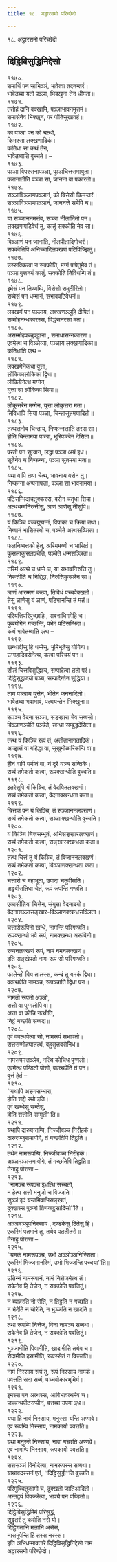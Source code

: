 ```yaml
---
title: १८. अट्ठारसमो परिच्छेदो

---
```

१८. अट्ठारसमो परिच्छेदो  


## दिट्ठिविसुद्धिनिद्देसो

११७०.  
समाधिं पन साभिञ्‍ञं, भावेत्वा तदनन्तरं।  
भावेतब्बा यतो पञ्‍ञा, भिक्खुना तेन धीमता॥  
११७१.  
ततोहं दानि वक्खामि, पञ्‍ञाभावनमुत्तमं।  
समासेनेव भिक्खूनं, परं पीतिसुखावहं॥  
११७२.  
का पञ्‍ञा पन को चत्थो,  
किमस्सा लक्खणादिकं।  
कतिधा सा कथं तेन,  
भावेतब्बाति वुच्‍चते॥ –  
११७३.  
पञ्‍ञा विपस्सनापञ्‍ञा, पुञ्‍ञचित्तसमायुता।  
पजानातीति पञ्‍ञा सा, जानना वा पकारतो॥  
११७४.  
सञ्‍ञाविञ्‍ञाणपञ्‍ञानं, को विसेसो किमन्तरं।  
सञ्‍ञाविञ्‍ञाणपञ्‍ञानं, जाननत्ते समेपि च॥  
११७५.  
या सञ्‍जाननमत्तंव, सञ्‍ञा नीलादितो पन।  
लक्खणप्पटिवेधं तु, कातुं सक्‍कोति नेव सा॥  
११७६.  
विञ्‍ञाणं पन जानाति, नीलपीतादिगोचरं।  
सक्‍कोतिपि अनिच्‍चादिलक्खणं पटिविज्झितुं॥  
११७७.  
उस्सक्‍कित्वा न सक्‍कोति, मग्गं पापेतुमेव तं।  
पञ्‍ञा वुत्तनयं कातुं, सक्‍कोति तिविधम्पि तं॥  
११७८.  
इमेसं पन तिण्णम्पि, विसेसो समुदीरितो।  
सब्बेसं पन धम्मानं, सभावपटिवेधनं॥  
११७९.  
लक्खणं पन पञ्‍ञाय, लक्खणञ्‍ञूहि दीपितं।  
सम्मोहनन्धकारस्स, विद्धंसनरसा मता॥  
११८०.  
असम्मोहपच्‍चुपट्ठाना , समाधासन्‍नकारणा।  
एवमेत्थ च विञ्‍ञेय्या, पञ्‍ञाय लक्खणादिका॥  
कतिधाति एत्थ –  
११८१.  
लक्खणेनेकधा वुत्ता,  
लोकिकालोकिका द्विधा।  
लोकियेनेत्थ मग्गेन,  
युत्ता सा लोकिका सिया॥  
११८२.  
लोकुत्तरेन मग्गेन, युत्ता लोकुत्तरा मता।  
तिविधापि सिया पञ्‍ञा, चिन्तासुतमयादितो॥  
११८३.  
तत्थत्तनोव चिन्ताय, निप्फन्‍नत्ताति तस्स सा।  
होति चिन्तामया पञ्‍ञा, भूरिपञ्‍ञेन देसिता॥  
११८४.  
परतो पन सुत्वान, लद्धा पञ्‍ञा अयं इध।  
सुतेनेव च निप्फन्‍ना, पञ्‍ञा सुतमया मता॥  
११८५.  
यथा वापि तथा चेत्थ, भावनाय वसेन तु।  
निप्फन्‍ना अप्पनापत्ता, पञ्‍ञा सा भावनामया॥  
११८६.  
पटिसम्भिदाचतुक्‍कस्स, वसेन चतुधा सिया।  
अत्थधम्मनिरुत्तीसु, ञाणं ञाणेसु तीसुपि॥  
११८७.  
यं किञ्‍चि पच्‍चयुप्पन्‍नं, विपाका च क्रिया तथा।  
निब्बानं भासितत्थो च, पञ्‍चेते अत्थसञ्‍ञिता॥  
११८८.  
फलनिब्बत्तको हेतु, अरियमग्गो च भासितं।  
कुसलाकुसलञ्‍चेति, पञ्‍चेते धम्मसञ्‍ञिता॥  
११८९.  
तस्मिं अत्थे च धम्मे च, या सभावनिरुत्ति तु।  
निरुत्तीति च निद्दिट्ठा, निरुत्तिकुसलेन सा॥  
११९०.  
ञाणं आरम्मणं कत्वा, तिविधं पच्‍चवेक्खतो।  
तेसु ञाणेसु यं ञाणं, पटिभानन्ति तं मतं॥  
११९१.  
परियत्तिपरिपुच्छाहि , सवनाधिगमेहि च।  
पुब्बयोगेन गच्छन्ति, पभेदं पटिसम्भिदा॥  
कथं भावेतब्बाति एत्थ –  
११९२.  
खन्धादीसु हि धम्मेसु, भूमिभूतेसु योगिना।  
उग्गहादिवसेनेत्थ, कत्वा परिचयं पन॥  
११९३.  
सीलं चित्तविसुद्धिञ्‍च, सम्पादेत्वा ततो परं।  
दिट्ठिसुद्धादयो पञ्‍च, सम्पादेन्तेन सुद्धिया॥  
११९४.  
ताय पञ्‍ञाय युत्तेन, भीतेन जननादितो।  
भावेतब्बा भवाभावं, पत्थयन्तेन भिक्खुना॥  
११९५.  
रूपञ्‍च वेदना सञ्‍ञा, सङ्खारा चेव सब्बसो।  
विञ्‍ञाणञ्‍चेति पञ्‍चेते, खन्धा सम्बुद्धदेसिता॥  
११९६.  
तत्थ यं किञ्‍चि रूपं तं, अतीतानागतादिकं।  
अज्झत्तं वा बहिद्धा वा, सुखुमोळारिकम्पि वा॥  
११९७.  
हीनं वापि पणीतं वा, यं दूरे यञ्‍च सन्तिके।  
सब्बं तमेकतो कत्वा, रूपक्खन्धोति वुच्‍चति॥  
११९८.  
इतरेसुपि यं किञ्‍चि, तं वेदयितलक्खणं।  
सब्बं तमेकतो कत्वा, वेदनाक्खन्धता कता॥  
११९९.  
चित्तजं पन यं किञ्‍चि, तं सञ्‍जाननलक्खणं।  
सब्बं तमेकतो कत्वा, सञ्‍ञाक्खन्धोति वुच्‍चति॥  
१२००.  
यं किञ्‍चि चित्तसम्भूतं, अभिसङ्खारलक्खणं।  
सब्बं तमेकतो कत्वा, सङ्खारक्खन्धता कता॥  
१२०१.  
तत्थ चित्तं तु यं किञ्‍चि, तं विजाननलक्खणं।  
सब्बं तमेकतो कत्वा, विञ्‍ञाणक्खन्धता कता॥  
१२०२.  
चत्तारो च महाभूता, उपादा चतुवीसति।  
अट्ठवीसतिधा चेतं, रूपं रूपन्ति गण्हति॥  
१२०३.  
एकासीतिया चित्तेन, संयुत्ता वेदनादयो।  
वेदनासञ्‍ञासङ्खार-विञ्‍ञाणक्खन्धसञ्‍ञिता॥  
१२०४.  
चत्तारोरूपिनो खन्धे, नामन्ति परिगण्हति।  
रूपक्खन्धो भवे रूपं, नामक्खन्धा अरूपिनो॥  
१२०५.  
रुप्पनलक्खणं रूपं, नामं नमनलक्खणं।  
इति सङ्खेपतो नाम-रूपं सो परिगण्हति॥  
१२०६.  
फालेन्तो विय तालस्स, कन्दं तु यमकं द्विधा।  
ववत्थपेति नामञ्‍च, रूपञ्‍चाति द्विधा पन॥  
१२०७.  
नामतो रूपतो अञ्‍ञो,  
सत्तो वा पुग्गलोपि वा।  
अत्ता वा कोचि नत्थीति,  
निट्ठं गच्छति सब्बदा॥  
१२०८.  
एवं ववत्थपेत्वा सो, नामरूपं सभावतो।  
सत्तसम्मोहघातत्थं, बहुसुत्तवसेनिध॥  
१२०९.  
नामरूपमत्तञ्‍ञेव, नत्थि कोचिध पुग्गलो।  
एवमेत्थ पण्डितो पोसो, ववत्थपेति तं पन॥  
वुत्तं हेतं –  
१२१०.  
‘‘यथापि अङ्गसम्भारा,  
होति सद्दो रथो इति।  
एवं खन्धेसु सन्तेसु,  
होति सत्तोति सम्मुती’’ति॥  
१२११.  
यथापि दारुयन्तम्पि, निज्‍जीवञ्‍च निरीहकं।  
दारुरज्‍जुसमायोगे, तं गच्छतिपि तिट्ठति॥  
१२१२.  
तथेदं नामरूपम्पि, निज्‍जीवञ्‍च निरीहकं।  
अञ्‍ञमञ्‍ञसमायोगे, तं गच्छतिपि तिट्ठति॥  
तेनाहु पोराणा –  
१२१३.  
‘‘नामञ्‍च रूपञ्‍च इधत्थि सच्‍चतो,  
न हेत्थ सत्तो मनुजो च विज्‍जति।  
सुञ्‍ञं इदं यन्तमिवाभिसङ्खतं,  
दुक्खस्स पुञ्‍जो तिणकट्ठसादिसो’’ति॥  
१२१४.  
अञ्‍ञमञ्‍ञूपनिस्साय , दण्डकेसु ठितेसु हि।  
एकस्मिं पतमाने तु, तथेव पततीतरो॥  
तेनाहु पोराणा –  
१२१५.  
‘‘यमकं नामरूपञ्‍च, उभो अञ्‍ञोञ्‍ञनिस्सिता।  
एकस्मिं भिज्‍जमानस्मिं, उभो भिज्‍जन्ति पच्‍चया’’ति॥  
१२१६.  
उतिन्‍नं नामरूपानं, नामं नित्तेजमेत्थ तं।  
सकेनेव हि तेजेन, न सक्‍कोति पवत्तितुं॥  
१२१७.  
न ब्याहरति नो सेति, न तिट्ठति न गच्छति।  
न भेदेति न चोरेति, न भुञ्‍जति न खादति॥  
१२१८.  
तथा रूपम्पि नित्तेजं, विना नामञ्‍च सब्बथा।  
सकेनेव हि तेजेन, न सक्‍कोति पवत्तितुं॥  
१२१९.  
भुञ्‍जामीति पिवामीति, खादामीति तथेव च।  
रोदामीति हसामीति, रूपस्सेतं न विज्‍जति॥  
१२२०.  
नामं निस्साय रूपं तु, रूपं निस्साय नामकं।  
पवत्तति सदा सब्बं, पञ्‍चवोकारभूमियं॥  
१२२१.  
इमस्स पन अत्थस्स, आविभावत्थमेव च।  
जच्‍चन्धपीठसप्पीनं, वत्तब्बा उपमा इध॥  
१२२२.  
यथा हि नावं निस्साय, मनुस्सा यन्ति अण्णवे।  
एवं रूपम्पि निस्साय, नामकायो पवत्तति॥  
१२२३.  
यथा मनुस्से निस्साय, नावा गच्छति अण्णवे।  
एवं नामम्पि निस्साय, रूपकायो पवत्तति॥  
१२२४.  
सत्तसञ्‍ञं विनोदेत्वा, नामरूपस्स सब्बथा।  
याथावदस्सनं एतं, ‘‘दिट्ठिसुद्धी’’ति वुच्‍चति॥  
१२२५.  
परिमुच्‍चितुकामो च, दुक्खतो जातिआदितो।  
अन्तद्वयं विवज्‍जेत्वा, भावये पन पण्डितो॥  
१२२६.  
दिट्ठिविसुद्धिमिमं परिसुद्धं,  
सुट्ठुतरं तु करोति नरो यो।  
दिट्ठिगतानि मलानि असेसं,  
नासमुपेन्ति हि तस्स नरस्स॥  
इति अभिधम्मावतारे दिट्ठिविसुद्धिनिद्देसो नाम  
अट्ठारसमो परिच्छेदो।  